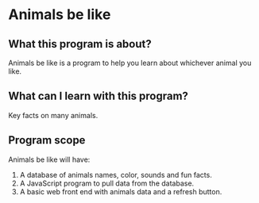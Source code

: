 # Animals be like
## What this program is about?
Animals be like is a program to help you learn about whichever animal you like.

## What can I learn with this program?
Key facts on many animals.

## Program scope
Animals be like will have:
1. A database of animals names, color, sounds and fun facts.
2. A JavaScript program to pull data from the database.
3. A basic web front end with animals data and a refresh button.